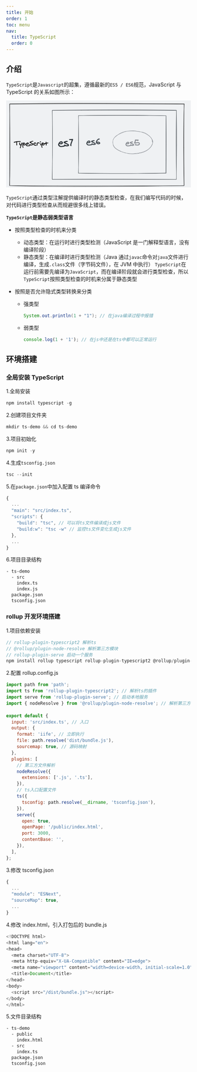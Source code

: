```yaml
---
title: 开始
order: 1
toc: menu
nav:
  title: TypeScript
  order: 0
---
```


## 介绍

`TypeScript`是`Javascript`的超集，遵循最新的`ES5 / ES6`规范，JavaScript 与 TypeScript 的关系如图所示：

![关系图](../assets/introduction.png)

`TypeScript`通过类型注解提供编译时的静态类型检查，在我们编写代码的时候，对代码进行类型检查从而规避很多线上错误。

**`TypeScript`是静态弱类型语言**

- 按照类型检查的时机来分类

  - 动态类型：在运行时进行类型检测（JavaScript 是一门解释型语言，没有编译阶段）
  - 静态类型：在编译时进行类型检测（Java 通过`javac`命令对`java`文件进行编译，生成`.class`文件（字节码文件），在 JVM 中执行）
    `TypeScript`在运行前需要先编译为`JavaScript`，而在编译阶段就会进行类型检查，所以`TypeScript`按照类型检查的时机来分属于静态类型

- 按照是否允许隐式类型转换来分类
  - 强类型
    ```java
    System.out.println(1 + "1"); // 在java编译过程中报错
    ```
  - 弱类型
    ```javascript
    console.log(1 + '1'); // 在js中还是在ts中都可以正常运行
    ```

## 环境搭建

### 全局安装 TypeScript

1.全局安装

```javascript
npm install typescript -g
```

2.创建项目文件夹

```javascript
mkdir ts-demo && cd ts-demo
```

3.项目初始化

```javascript
npm init -y
```

4.生成`tsconfig.json`

```javascript
tsc --init
```

5.在`package.json`中加入配置 ts 编译命令

```javascript
{
  ...
  "main": "src/index.ts",
  "scripts": {
    "build": "tsc", // 可以将ts文件编译成js文件
    "build:w": "tsc -w" // 监控ts文件变化生成js文件
  },
  ...
}
```

6.项目目录结构

```text
- ts-demo
  - src
    index.ts
    index.js
  package.json
  tsconfig.json
```

### rollup 开发环境搭建

1.项目依赖安装

```javascript
// rollup-plugin-typescript2 解析ts
// @rollup/plugin-node-resolve 解析第三方模块
// rollup-plugin-serve 启动一个服务
npm install rollup typescript rollup-plugin-typescript2 @rollup/plugin-node-resolve rollup-plugin-serve -D
```

2.配置 rollup.config.js

```javascript
import path from 'path';
import ts from 'rollup-plugin-typescript2'; // 解析ts的插件
import serve from 'rollup-plugin-serve'; // 启动本地服务
import { nodeResolve } from '@rollup/plugin-node-resolve'; // 解析第三方模块

export default {
  input: 'src/index.ts', // 入口
  output: {
    format: 'iife', // 立即执行
    file: path.resolve('dist/bundle.js'),
    sourcemap: true, // 源码映射
  },
  plugins: [
    // 第三方文件解析
    nodeResolve({
      extensions: ['.js', '.ts'],
    }),
    // ts入口配置文件
    ts({
      tsconfig: path.resolve(__dirname, 'tsconfig.json'),
    }),
    serve({
      open: true,
      openPage: '/public/index.html',
      port: 3000,
      contentBase: '',
    }),
  ],
};
```

3.修改 tsconfig.json

```javascript
{
  ...
  "module": "ESNext",
  "sourceMap": true,
  ...
}
```

4.修改 index.html，引入打包后的 bundle.js

```javascript
<!DOCTYPE html>
<html lang="en">
<head>
  <meta charset="UTF-8">
  <meta http-equiv="X-UA-Compatible" content="IE=edge">
  <meta name="viewport" content="width=device-width, initial-scale=1.0">
  <title>Document</title>
</head>
<body>
  <script src="/dist/bundle.js"></script>
</body>
</html>
```

5.文件目录结构

```text
- ts-demo
  - public
    index.html
  - src
    index.ts
  package.json
  tsconfig.json
```
